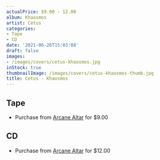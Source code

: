 ```yaml
---
actualPrice: $9.00 - 12.00
album: Khaosmos
artist: Cetus
categories:
- Tape
- CD
date: '2021-06-26T15:03:08'
draft: false
images:
- /images/covers/cetus-khaosmos.jpg
inStock: true
thumbnailImage: /images/covers/cetus-khaosmos-thumb.jpg
title: Cetus - Khaosmos
---
```


## Tape
* Purchase from [Arcane Altar](https://arcanealtar.bigcartel.com/product/cetus-khaosmos-tape) for $9.00
## CD
* Purchase from [Arcane Altar](https://arcanealtar.bigcartel.com/product/cetus-khaosmos-cd) for $12.00
